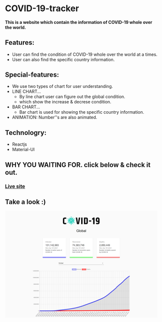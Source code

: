 # COVID-19-tracker
#### This is a website which contain the information of COVID-19 whole over the world.


## Features:
+ User can find the condition of COVID-19 whole over the world at a times.
+ User can also find the specific country information. 
## Special-features: 
+ We use two types of chart for user understanding. 
+ LINE CHART...
   * By line chart user can figure out the global condition.
   * which show the increase & decrese condition.
+ BAR CHART...
   * Bar chart is used for showing the specific country information.
+ ANIMATION: Number''s are also animated.

## Technologry: 
+ Reactjs
+ Material-UI

## WHY YOU WAITING FOR. click below & check it out.
### [Live site](https://simple-covid19.netlify.app/) 

## Take a look :)
![alt_text](src/images/download.png)
